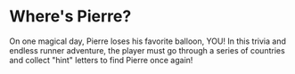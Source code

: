 # Where's Pierre?

On one magical day, Pierre loses his favorite balloon, YOU! In this trivia and endless runner adventure, the player must go through a series of countries and collect "hint" letters to find Pierre once again! 
